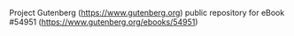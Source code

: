Project Gutenberg (https://www.gutenberg.org) public repository for
eBook #54951 (https://www.gutenberg.org/ebooks/54951)
